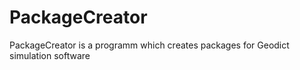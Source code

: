 # PackageCreator
PackageCreator is a programm which creates packages for Geodict simulation software
